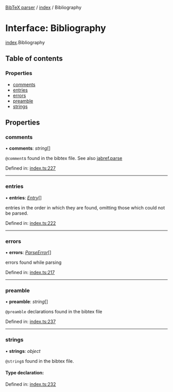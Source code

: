 [BibTeX parser](../README.md) / [index](../modules/index.md) / Bibliography

# Interface: Bibliography

[index](../modules/index.md).Bibliography

## Table of contents

### Properties

- [comments](index.bibliography.md#comments)
- [entries](index.bibliography.md#entries)
- [errors](index.bibliography.md#errors)
- [preamble](index.bibliography.md#preamble)
- [strings](index.bibliography.md#strings)

## Properties

### comments

• **comments**: *string*[]

`@comment`s found in the bibtex file. See also [jabref.parse](../modules/jabref.md#parse)

Defined in: [index.ts:227](https://github.com/retorquere/bibtex-parser/blob/master/index.ts#L227)

___

### entries

• **entries**: [*Entry*](index.entry.md)[]

entries in the order in which they are found, omitting those which could not be parsed.

Defined in: [index.ts:222](https://github.com/retorquere/bibtex-parser/blob/master/index.ts#L222)

___

### errors

• **errors**: [*ParseError*](index.parseerror.md)[]

errors found while parsing

Defined in: [index.ts:217](https://github.com/retorquere/bibtex-parser/blob/master/index.ts#L217)

___

### preamble

• **preamble**: *string*[]

`@preamble` declarations found in the bibtex file

Defined in: [index.ts:237](https://github.com/retorquere/bibtex-parser/blob/master/index.ts#L237)

___

### strings

• **strings**: *object*

`@string`s found in the bibtex file.

#### Type declaration:

Defined in: [index.ts:232](https://github.com/retorquere/bibtex-parser/blob/master/index.ts#L232)
